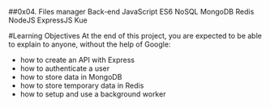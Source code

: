 ##0x04. Files manager
Back-end
JavaScript
ES6
NoSQL
MongoDB
Redis
NodeJS
ExpressJS
Kue

#Learning Objectives
At the end of this project, you are expected to be able to explain to anyone, without the help of Google:

* how to create an API with Express
* how to authenticate a user
* how to store data in MongoDB
* how to store temporary data in Redis
* how to setup and use a background worker
